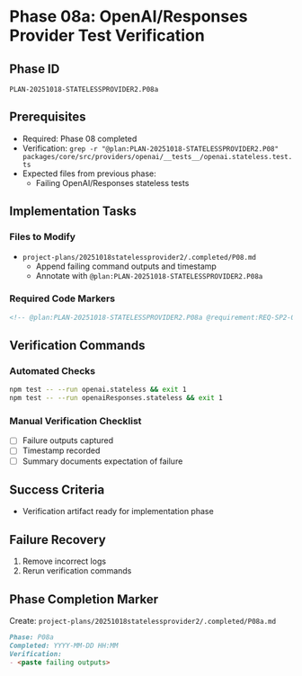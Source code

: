 # Phase 08a: OpenAI/Responses Provider Test Verification

## Phase ID

`PLAN-20251018-STATELESSPROVIDER2.P08a`

## Prerequisites

- Required: Phase 08 completed
- Verification: `grep -r "@plan:PLAN-20251018-STATELESSPROVIDER2.P08" packages/core/src/providers/openai/__tests__/openai.stateless.test.ts`
- Expected files from previous phase:
  - Failing OpenAI/Responses stateless tests

## Implementation Tasks

### Files to Modify

- `project-plans/20251018statelessprovider2/.completed/P08.md`
  - Append failing command outputs and timestamp
  - Annotate with `@plan:PLAN-20251018-STATELESSPROVIDER2.P08a`

### Required Code Markers

```markdown
<!-- @plan:PLAN-20251018-STATELESSPROVIDER2.P08a @requirement:REQ-SP2-001 -->
```

## Verification Commands

### Automated Checks

```bash
npm test -- --run openai.stateless && exit 1
npm test -- --run openaiResponses.stateless && exit 1
```

### Manual Verification Checklist

- [ ] Failure outputs captured
- [ ] Timestamp recorded
- [ ] Summary documents expectation of failure

## Success Criteria

- Verification artifact ready for implementation phase

## Failure Recovery

1. Remove incorrect logs
2. Rerun verification commands

## Phase Completion Marker

Create: `project-plans/20251018statelessprovider2/.completed/P08a.md`

```markdown
Phase: P08a
Completed: YYYY-MM-DD HH:MM
Verification:
- <paste failing outputs>
```
